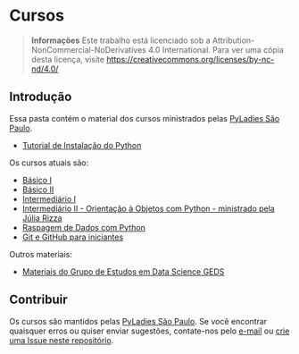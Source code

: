 # Cursos
> **Informações** Este trabalho está licenciado sob a Attribution-NonCommercial-NoDerivatives 4.0 International. Para ver uma cópia desta licença, visite https://creativecommons.org/licenses/by-nc-nd/4.0/

## Introdução

Essa pasta contém o material dos cursos ministrados pelas [PyLadies São Paulo](https://www.facebook.com/PyLadiesSP/).

- [Tutorial de Instalação do Python](https://github.com/PyLadiesSP/Cursos/blob/master/tutoriais/instalacao_python3-4.pdf)

Os cursos atuais são:

- [Básico I](https://github.com/PyLadiesSP/Cursos/blob/master/Basico_I/Basico_1.pdf)
- [Básico II](https://github.com/PyLadiesSP/Cursos/blob/master/Basico_II/basico_II.pdf)
- [Intermediário I](https://github.com/PyLadiesSP/Cursos/blob/master/Intermediario_I/IntermediarioI_PyLadiesSP.pdf)
- [Intermediário II - Orientação à Objetos com Python - ministrado pela Júlia Rizza](https://github.com/PyLadiesSP/Cursos/blob/master/Intermediario_II/Intermediario_II.pdf)
- [Raspagem de Dados com Python](https://github.com/PyLadiesSP/Cursos/blob/master/Workshops/Raspagem_de_dados_PyLadiesSP.pdf)
- [Git e GitHub para iniciantes](https://github.com/PyLadiesSP/Cursos/blob/master/Workshops/Git_e_GitHub.pdf)

Outros materiais:

- [Materiais do Grupo de Estudos em Data Science GEDS](https://github.com/PyLadiesSP/data-science)

## Contribuir

Os cursos são mantidos pelas [PyLadies São Paulo](https://www.facebook.com/PyLadiesSP/). Se você encontrar quaisquer erros ou quiser enviar sugestões, contate-nos pelo [e-mail](mailto:saopaulo@pyladies.com) ou [crie uma Issue neste repositório](https://github.com/PyLadiesSP/Cursos/issues/new/choose).
